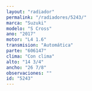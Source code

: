 ```yaml
---
layout: "radiador"
permalink: "/radiadores/5243/"
marca: "Suzuki"
modelo: "S Cross"
ano: "2017"
motor: "L4 1.6"
transmision: "Automática"
parte: "606147"
clima: "Con clima"
alto: "14 3/4"
ancho: "26 7/8"
observaciones: ""
id: "5243"
---
```


